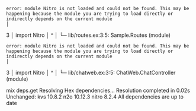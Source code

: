 
    error: module Nitro is not loaded and could not be found. This may be happening because the module you are trying to load directly or indirectly depends on the current module
    │
  3 │     import Nitro
    │     ^
    │
    └─ lib/routes.ex:3:5: Sample.Routes (module)

    error: module Nitro is not loaded and could not be found. This may be happening because the module you are trying to load directly or indirectly depends on the current module
    │
  3 │     import Nitro
    │     ^
    │
    └─ lib/chatweb.ex:3:5: ChatWeb.ChatController (module)

mix deps.get
Resolving Hex dependencies...
Resolution completed in 0.02s
Unchanged:
  kvs 10.8.2
  n2o 10.12.3
  nitro 8.2.4
All dependencies are up to date
